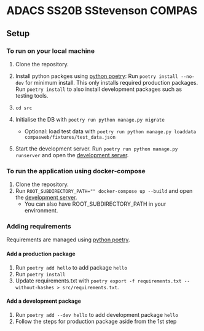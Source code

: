 # ADACS SS20B SStevenson COMPAS

## Setup
### To run on your local machine

1. Clone the repository.
2. Install python packges using [python poetry](https://python-poetry.org/):
Run `poetry install --no-dev` for minimum install. This only installs required production packages.  
Run `poetry install` to also install development packages such as testing tools.

3. `cd src`
3. Initialise the DB with `poetry run python manage.py migrate`
    - Optional: load test data with `poetry run python manage.py loaddata compasweb/fixtures/test_data.json`
4. Start the development server.
  Run `poetry run python manage.py runserver` and open the [development server](http://localhost:8000/).

### To run the application using docker-compose

1. Clone the repository.
2. Run `ROOT_SUBDIRECTORY_PATH="" docker-compose up --build` and open the [development server](http://localhost:8080).
    - You can also have ROOT_SUBDIRECTORY_PATH in your environment. 

### Adding requirements

Requirements are managed using [python poetry](https://python-poetry.org/).

#### Add a production package
1. Run `poetry add hello` to add package `hello`
2. Run `poetry install`
3. Update requirements.txt with `poetry export -f requirements.txt --without-hashes > src/requirements.txt`. 

#### Add a development package
1. Run `poetry add --dev hello` to add development package `hello`
2. Follow the steps for production package aside from the 1st step